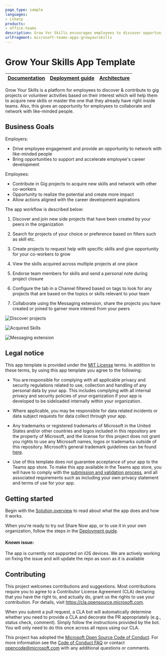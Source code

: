 ```yaml
---
page_type: sample
languages:
- csharp
products:
- office-teams
description: Grow Yor Skills encourages employees to discover opportunities, contribute and acquire new skills.
urlFragment: microsoft-teams-apps-growyourskills
---
```


# Grow Your Skills App Template

| [Documentation](https://github.com/OfficeDev/microsoft-teams-apps-growyourskills/wiki/Home) | [Deployment guide](https://github.com/OfficeDev/microsoft-teams-apps-growyourskills/wiki/Deployment-Guide) | [Architecture](https://github.com/OfficeDev/microsoft-teams-apps-growyourskills/wiki/Solution-Overview) |
| ---- | ---- | ---- |

Grow Your Skills is a platform for employees to discover & contribute to gig projects or volunteer activities based on their interest which will help them to acquire new skills or master the one that they already have right inside teams. Also, this gives an opportunity for employees to collaborate and network with like-minded people.

## Business Goals


Employers:
 
* Drive employee engagement and provide an opportunity to network with like-minded people
* Bring opportunities to support and accelerate employee's career development
 

Employees: 
 
* Contribute in Gig projects to acquire new skills and network with other co-workers
* Opportunity to realize the potential and create more impact
* Allow actions aligned with the career development aspirations


The app workflow is described below:
1. Discover and join new side projects that have been created by your peers in the organization

2. Search for projects of your choice or preference based on filters such as skill etc.

3. Create projects to request help with specific skills and give opportunity for your co-workers to grow

4. View the skills acquired across multiple projects at one place

5. Endorse team members for skills and send a personal note during project closure

6. Configure the tab in a Channel filtered based on tags to look for any projects that are based on the topics or skills relevant to your team

7. Collaborate using the Messaging extension, share the projects you have created or joined to garner more interest from your peers


![Discover projects](https://github.com/OfficeDev/microsoft-teams-apps-growyourskills/wiki/Images/Discover_projects.png)

![Acquired Skills](https://github.com/OfficeDev/microsoft-teams-apps-growyourskills/wiki/Images/Skills_acquired.png)

![Messaging extension](https://github.com/OfficeDev/microsoft-teams-apps-growyourskills/wiki/Images/Messaging_extension.png)


## Legal notice

This app template is provided under the [MIT License](https://github.com/OfficeDev/microsoft-teams-apps-growyourskills/blob/master/LICENSE) terms.  In addition to these terms, by using this app template you agree to the following:

-	You are responsible for complying with all applicable privacy and security regulations related to use, collection and handling of any personal data by your app.  This includes complying with all internal privacy and security policies of your organization if your app is developed to be sideloaded internally within your organization.

-	Where applicable, you may be responsible for data related incidents or data subject requests for data collect through your app.

-	Any trademarks or registered trademarks of Microsoft in the United States and/or other countries and logos included in this repository are the property of Microsoft, and the license for this project does not grant you rights to use any Microsoft names, logos or trademarks outside of this repository.  Microsoft’s general trademark guidelines can be found [here](https://www.microsoft.com/en-us/legal/intellectualproperty/trademarks/usage/general.aspx).

-	Use of this template does not guarantee acceptance of your app to the Teams app store.  To make this app available in the Teams app store, you will have to comply with the [submission and validation process](https://docs.microsoft.com/en-us/microsoftteams/platform/concepts/deploy-and-publish/appsource/publish), and all associated requirements such as including your own privacy statement and terms of use for your app.


## Getting started

Begin with the [Solution overview](https://github.com/OfficeDev/microsoft-teams-apps-growyourskills/wiki/Solution-overview) to read about what the app does and how it works.

When you're ready to try out Share Now app, or to use it in your own organization, follow the steps in the [Deployment guide](https://github.com/OfficeDev/microsoft-teams-apps-growyourskills/wiki/Deployment-guide).

#### Known issue:
The app is currently not supported on iOS devices. We are actively working on fixing the issue and will update the repo as soon as it is available

## Contributing

This project welcomes contributions and suggestions.  Most contributions require you to agree to a
Contributor License Agreement (CLA) declaring that you have the right to, and actually do, grant us
the rights to use your contribution. For details, visit https://cla.opensource.microsoft.com.

When you submit a pull request, a CLA bot will automatically determine whether you need to provide
a CLA and decorate the PR appropriately (e.g., status check, comment). Simply follow the instructions
provided by the bot. You will only need to do this once across all repos using our CLA.

This project has adopted the [Microsoft Open Source Code of Conduct](https://opensource.microsoft.com/codeofconduct/).
For more information see the [Code of Conduct FAQ](https://opensource.microsoft.com/codeofconduct/faq/) or
contact [opencode@microsoft.com](mailto:opencode@microsoft.com) with any additional questions or comments.
